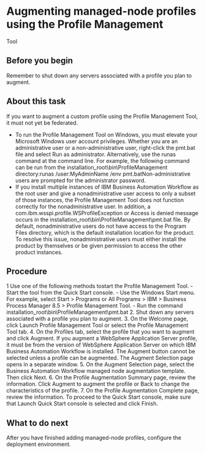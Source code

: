 # Augmenting managed-node profiles using the Profile Management
Tool

## Before you begin

Remember to
shut down any servers associated with a profile you plan to augment.

## About this task

If you want to augment a
custom profile using the Profile Management Tool, it must not yet
be federated.

<!-- image -->

<!-- image -->

- To run the Profile Management Tool on Windows, you
must elevate your Microsoft Windows user account privileges.
Whether you are an administrative user or a non-administrative user,
right-click the pmt.bat file and select Run
as administrator. Alternatively, use the runas command
at the command line. For example, the following command can be run
from the installation\_root\bin\ProfileManagement directory:runas /user:MyAdminName /env pmt.batNon-administrative
users are prompted for the administrator password.
- If you install multiple instances of IBM Business Automation Workflow as
the root user and give a nonadministrative user access to only a subset
of those instances, the Profile Management Tool does not function
correctly for the nonadministrative user. In addition, a com.ibm.wsspi.profile.WSProfileException or Access
is denied message occurs in the installation\_root\bin\ProfileManagement\pmt.bat file.
By default, nonadministrative users do not have access to the Program
Files directory, which is the default installation location
for the product. To resolve this issue, nonadministrative users must
either install the product by themselves or be given permission to
access the other product instances.

## Procedure

1 Use one of the following methods tostart the Profile Management Tool.
    - Start the tool from the Quick Start console.
    - Use the Windows Start
menu. For example, select Start > Programs or  All Programs > IBM > Business Process Manager
8.5 > Profile Management Tool.
    - Run the command installation\_root\bin\ProfileManagement\pmt.bat
2. Shut down any servers associated with a profile
you plan to augment.
3. On the Welcome page,
click Launch Profile Management Tool or select
the Profile Management Tool tab.
4. On the Profiles tab,
select the profile that you want to augment and click Augment. 
If you augment a WebSphere Application
Server profile,
it must be from the version of WebSphere Application
Server on which IBM Business Automation Workflow is
installed. The Augment button cannot be selected
unless a profile can be augmented. The Augment
Selection  page opens in a separate window.
5. On the Augment Selection page,
select the Business Automation Workflow managed node augmentation
template. Then click Next.
6. On the Profile Augmentation
Summary page, review the information. Click Augment to
augment the profile or Back to change the characteristics
of the profile.
7. On the Profile Augmentation
Complete page, review the information. To proceed to the
Quick Start console, make sure that Launch Quick Start
console is selected and click Finish.

## What to do next

After
you have finished adding managed-node profiles, configure the deployment
environment.